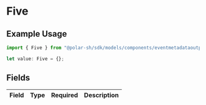 # Five

## Example Usage

```typescript
import { Five } from "@polar-sh/sdk/models/components/eventmetadataoutput.js";

let value: Five = {};
```

## Fields

| Field       | Type        | Required    | Description |
| ----------- | ----------- | ----------- | ----------- |